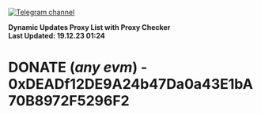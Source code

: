 [![Telegram channel](https://img.shields.io/endpoint?url=https://runkit.io/damiankrawczyk/telegram-badge/branches/master?url=https://t.me/n4z4v0d)](https://t.me/n4z4v0d) 

**Dynamic Updates Proxy List with Proxy Checker**  
**Last Updated: 19.12.23 01:24**

# DONATE (_any evm_) - 0xDEADf12DE9A24b47Da0a43E1bA70B8972F5296F2
